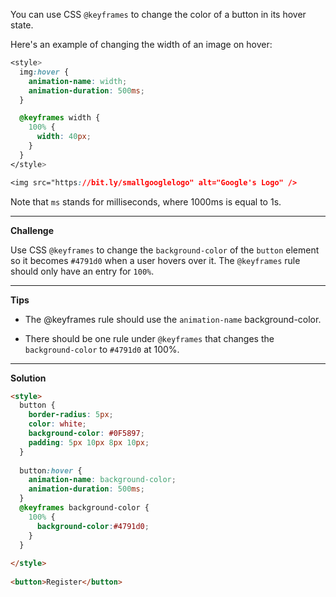 You can use CSS `@keyframes` to change the color of a button in its hover state.

Here's an example of changing the width of an image on hover:

```css
<style>
  img:hover {
    animation-name: width;
    animation-duration: 500ms;
  }

  @keyframes width {
    100% {
      width: 40px;
    }
  }
</style>

<img src="https://bit.ly/smallgooglelogo" alt="Google's Logo" />
```

Note that `ms` stands for milliseconds, where 1000ms is equal to 1s.

---
**Challenge**

Use CSS `@keyframes` to change the `background-color` of the `button` element so it becomes `#4791d0` when a user hovers over it. The `@keyframes` rule should only have an entry for `100%`.

---
**Tips**

- The @keyframes rule should use the `animation-name` background-color.

- There should be one rule under `@keyframes` that changes the `background-color` to `#4791d0` at 100%.

---
**Solution**

```html
<style>
  button {
    border-radius: 5px;
    color: white;
    background-color: #0F5897;
    padding: 5px 10px 8px 10px;
  }
  
  button:hover {
    animation-name: background-color;
    animation-duration: 500ms;
  }
  @keyframes background-color {
    100% {
      background-color:#4791d0;
    }
  }
  
</style>
  
<button>Register</button>
```